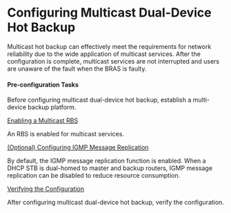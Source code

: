 Configuring Multicast Dual-Device Hot Backup
============================================

Multicast hot backup can effectively meet the requirements for network reliability due to the wide application of multicast services. After the configuration is complete, multicast services are not interrupted and users are unaware of the fault when the BRAS is faulty.

#### Pre-configuration Tasks

Before configuring multicast dual-device hot backup, establish a multi-device backup platform.


[Enabling a Multicast RBS](../../../../software/nev8r10_vrpv8r16/user/ne/dc_ne_cfg_rui_0031.html)

An RBS is enabled for multicast services.

[(Optional) Configuring IGMP Message Replication](../../../../software/nev8r10_vrpv8r16/user/ne/dc_ne_cfg_rui_0032.html)

By default, the IGMP message replication function is enabled. When a DHCP STB is dual-homed to master and backup routers, IGMP message replication can be disabled to reduce resource consumption. 

[Verifying the Configuration](../../../../software/nev8r10_vrpv8r16/user/ne/dc_ne_cfg_rui_0033.html)

After configuring multicast dual-device hot backup, verify the configuration.